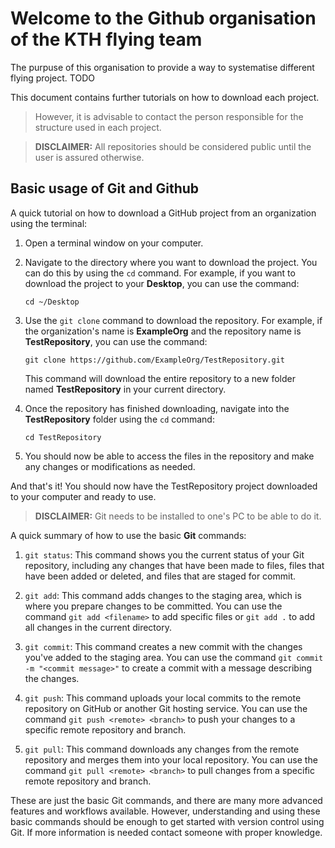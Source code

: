 # Welcome to the Github organisation of the KTH flying team

The purpuse of this organisation to provide a way to systematise
different flying project. TODO

This document contains further tutorials on how to download each project. 

>However, it is advisable to contact the person responsible for the structure used in each project.

> **DISCLAIMER:** All repositories should be considered public until the user is assured otherwise.

## Basic usage of Git and Github

A quick tutorial on how to download a GitHub project from an organization using the terminal:

1. Open a terminal window on your computer.

2. Navigate to the directory where you want to download the project. You can do this by using the `cd` command. For example, if you want to download the project to your **Desktop**, you can use the command:

   ```
   cd ~/Desktop
   ```

3. Use the `git clone` command to download the repository. For example, if the organization's name is **ExampleOrg** and the repository name is **TestRepository**, you can use the command:

   ```
   git clone https://github.com/ExampleOrg/TestRepository.git
   ```

   This command will download the entire repository to a new folder named **TestRepository** in your current directory.

4. Once the repository has finished downloading, navigate into the **TestRepository** folder using the `cd` command:

   ```
   cd TestRepository
   ```

5. You should now be able to access the files in the repository and make any changes or modifications as needed.

And that's it! You should now have the TestRepository project downloaded to your computer and ready to use.


> **DISCLAIMER:** Git needs to be installed to one's PC to be able to do it.



A quick summary of how to use the basic **Git** commands:

1. `git status`: This command shows you the current status of your Git repository, including any changes that have been made to files, files that have been added or deleted, and files that are staged for commit.

2. `git add`: This command adds changes to the staging area, which is where you prepare changes to be committed. You can use the command `git add <filename>` to add specific files or `git add .` to add all changes in the current directory.

3. `git commit`: This command creates a new commit with the changes you've added to the staging area. You can use the command `git commit -m "<commit message>"` to create a commit with a message describing the changes.

4. `git push`: This command uploads your local commits to the remote repository on GitHub or another Git hosting service. You can use the command `git push <remote> <branch>` to push your changes to a specific remote repository and branch.

5. `git pull`: This command downloads any changes from the remote repository and merges them into your local repository. You can use the command `git pull <remote> <branch>` to pull changes from a specific remote repository and branch.

These are just the basic Git commands, and there are many more advanced features and workflows available. However, understanding and using these basic commands should be enough to get started with version control using Git. If more information is needed contact someone with proper knowledge.




<!--

**Here are some ideas to get you started:**

🙋‍♀️ A short introduction - what is your organization all about?
🌈 Contribution guidelines - how can the community get involved?
👩‍💻 Useful resources - where can the community find your docs? Is there anything else the community should know?
🍿 Fun facts - what does your team eat for breakfast?
🧙 Remember, you can do mighty things with the power of [Markdown](https://docs.github.com/github/writing-on-github/getting-started-with-writing-and-formatting-on-github/basic-writing-and-formatting-syntax)
-->

